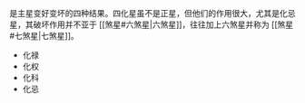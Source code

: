 是主星变好变坏的四种结果。四化星虽不是正星，但他们的作用很大，尤其是化忌星，其破坏作用并不亚于 [[煞星#六煞星|六煞星]]，往往加上六煞星并称为 [[煞星#七煞星|七煞星]]。

- 化禄
- 化权
- 化科
- 化忌
